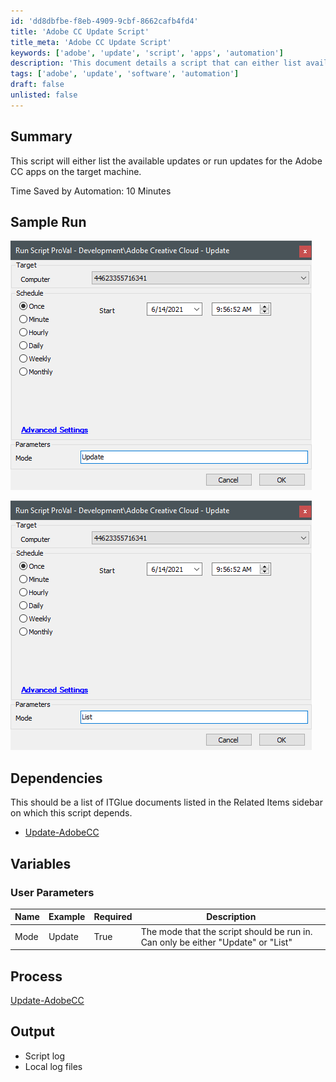 ```yaml
---
id: 'dd8dbfbe-f8eb-4909-9cbf-8662cafb4fd4'
title: 'Adobe CC Update Script'
title_meta: 'Adobe CC Update Script'
keywords: ['adobe', 'update', 'script', 'apps', 'automation']
description: 'This document details a script that can either list available updates or execute updates for Adobe Creative Cloud applications on the specified machine, saving significant time through automation.'
tags: ['adobe', 'update', 'software', 'automation']
draft: false
unlisted: false
---
```

## Summary

This script will either list the available updates or run updates for the Adobe CC apps on the target machine.

Time Saved by Automation: 10 Minutes

## Sample Run

![Sample Run 1](../../../static/img/Adobe-Creative-Cloud---Update/image_1.png)

![Sample Run 2](../../../static/img/Adobe-Creative-Cloud---Update/image_2.png)

## Dependencies

This should be a list of ITGlue documents listed in the Related Items sidebar on which this script depends.

- [Update-AdobeCC](https://proval.itglue.com/DOC-5078775-7667368)

## Variables

### User Parameters

| Name  | Example | Required | Description                                                |
|-------|---------|----------|------------------------------------------------------------|
| Mode  | Update  | True     | The mode that the script should be run in. Can only be either "Update" or "List" |

## Process

[Update-AdobeCC](https://proval.itglue.com/DOC-5078775-7667368)

## Output

- Script log
- Local log files






